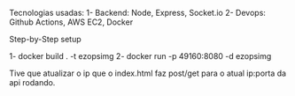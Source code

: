 Tecnologias usadas:
1- Backend: Node, Express, Socket.io
2- Devops: Github Actions, AWS EC2, Docker

Step-by-Step setup


1- docker build . -t ezopsimg
2- docker run -p 49160:8080 -d ezopsimg









Tive que atualizar o ip que o index.html faz post/get para o atual ip:porta da api rodando.

